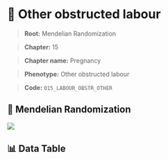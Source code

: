 # 🧪 Other obstructed labour

> **Root:** Mendelian Randomization

> **Chapter:** 15  

> **Chapter name:** Pregnancy

> **Phenotype:** Other obstructed labour  

> **Code:** `O15_LABOUR_OBSTR_OTHER`

## 🧬 Mendelian Randomization  

<img src="/MR/Figures/Forward/O15_LABOUR_OBSTR_OTHER.png"/>

## 📊 Data Table

<CsvTableMRF src="/MR/Data/Forward/O15_LABOUR_OBSTR_OTHER.csv"/>
